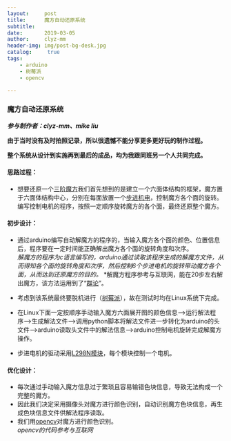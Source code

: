 ```yaml
---
layout:     post
title:      魔方自动还原系统
subtitle:   
date:       2019-03-05
author:     clyz-mm
header-img: img/post-bg-desk.jpg
catalog: 	 true
tags:
    - arduino
    - 树莓派
    - opencv

---
```


### 魔方自动还原系统
***参与制作者：clyz-mm、mike liu***

**由于当时没有及时拍照记录，所以很遗憾不能分享更多更好玩的制作过程。**

**整个系统从设计到实施再到最后的成品，均为我跟同班另一个人共同完成。**

#### 思路过程：
- 想要还原一个[三阶魔方](https://baike.baidu.com/item/%E4%B8%89%E9%98%B6%E9%AD%94%E6%96%B9/2109093?fr=aladdin)我们首先想到的是建立一个六面体结构的框架，魔方置于六面体结构中心，分别在每面放置一个[步进机电](https://baike.baidu.com/item/%E6%AD%A5%E8%BF%9B%E7%94%B5%E6%9C%BA/276803?fr=aladdin)，控制魔方各个面的旋转。编写控制电机的程序，按照一定顺序旋转魔方的各个面，最终还原整个魔方。

#### 初步设计：
- 通过arduino编写自动解魔方的程序的，当输入魔方各个面的颜色、位置信息后，程序要在一定时间能正确解出魔方各个面的旋转角度和次序。  
*解魔方的程序为c语言编写的，arduino通过读取该程序生成的解魔方文件，从而得知各个面的旋转角度和次序，然后控制6个步进电机的旋转带动魔方各个面，从而达到还原魔方的目的。*
*解魔方程序参考与互联网，能在20步左右解出魔方，该方法运用到了“[群论](https://baike.baidu.com/item/%E7%BE%A4%E8%AE%BA/10980672?fr=aladdin)”。

- 考虑到该系统最终要脱机进行（[树莓派](https://baike.baidu.com/item/%E6%A0%91%E8%8E%93%E6%B4%BE/80427?fr=aladdin)），故在测试时均在Linux系统下完成。
- 在Linux下面一定按顺序手动输入魔方六面展开图的颜色信息-->运行解法程序-->生成解法文件-->调用python脚本将解法文件进一步转化为arduino的头文件-->arduino读取头文件中的解法信息-->arduino控制电机旋转完成解魔方操作。
- 步进电机的驱动采用[L298N模块](https://baike.baidu.com/item/l298n/2094043?fr=aladdin)，每个模块控制一个电机。
#### 优化设计：
- 每次通过手动输入魔方信息过于繁琐且容易输错色块信息，导致无法构成一个完整的魔方。
- 因此我们决定采用摄像头对魔方进行颜色识别，自动识别魔方色块信息，再生成色块信息文件供解法程序读取。
- 我们用[opencv](https://baike.baidu.com/item/opencv/10320623?fr=aladdin)对魔方进行颜色识别。  
*opencv的代码参考与互联网*



